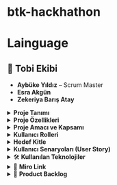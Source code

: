# btk-hackhathon

# Lainguage

## 👥 Tobi Ekibi
- **Aybüke Yıldız** – Scrum Master  
- **Esra Akgün**  
- **Zekeriya Barış Atay**  


<details>
<summary> <strong>Proje Tanımı</strong></summary>

Lainguage, kullanıcıların İngilizce öğrenmesini destekleyen etkileşimli bir eğitim platformudur. Platform; seviye bazlı içerikler, yapay zekâ destekli öğretmen ile konuşma pratiği, kişisel kelime koleksiyonları ve test çözümleri gibi modüllerle zenginleştirilmiştir.

</details>

<details>
<summary> <strong>Proje Özellikleri</strong></summary>

- Koleksiyon Sistemi: Kullanıcılar kendi kelime listelerini oluşturabilir veya hazır tematik listeleri koleksiyonlarına ekleyebilir.
- Teacher Modülü: Giriş, orta ve ileri seviyelerde çeşitli konularda öğretici içerikler sunar. Kullanıcı, AI öğretmenle birebir pratik yapabilir.  
- İçerik Üretici: Seçilen liste ve seviyeye göre AI destekli paragraf veya karşılıklı konuşma metinleri üretir.  
- Quiz Modülü: Kelime tekrarı ve boşluk doldurma türlerinde quizler sunar, sonuçları gösterir ve doğru-yanlış analizleri yapar.  
- İki Dilli Destek: İngilizce ve Türkçe çeviri destekleriyle öğrenmeyi kolaylaştırır.  
- Türkçe-İngilizce çeviri destekli öğrenim  
- Seviye Bazlı Akış: CEFR seviyelerine göre içerik üretimi ve alıştırmalar sağlanır (A1 - C2).

</details>

<details>
<summary> <strong>Proje Amacı ve Kapsamı</strong></summary>

Bu projenin amacı, bireylerin kendi öğrenme hızlarına göre kişiselleştirilmiş, interaktif ve seviye bazlı İngilizce eğitimi alabilecekleri bir platform sunmaktır. Kapsam olarak;

- Kelime öğrenimi,
- Dil bilgisi pratiği,
- Konuşma geliştirme,
- Sınav hazırlığı,
- AI destekli öğretici ve içerik üretimi gibi unsurları içermektedir.

</details>

<details>
<summary> <strong>Kullanıcı Rolleri</strong></summary>

- **Öğrenci (Genel Kullanıcı)**: Kayıt olur, koleksiyon oluşturur, öğretici içeriklere ulaşır, quiz çözer.
- **Yapay Zekâ Öğretmen**: Kullanıcılara seviye ve konuya göre rehberlik eder, interaktif konuşma pratiği yapar.
- **Sistem Yöneticisi (Admin)**: Liste ve içerik yönetimi, hata izleme ve platform kontrolü yapar.

</details>

<details>
<summary> <strong>Hedef Kitle</strong></summary>

- İngilizce öğrenmeye yeni başlayanlar
- Dil seviyesini geliştirmek isteyen öğrenciler
- CEFR temelli öğrenim sistemiyle ilerlemek isteyen bireyler
- İngilizce öğretmenleri tarafından ödev ya da sınıf içi takviye olarak kullanılabilecek kişiler 

</details>

<details>
<summary> <strong>Kullanıcı Senaryoları (User Story)</strong></summary>

1. **Yeni Başlayan Bir Öğrenci Olarak**, İngilizce temellerini öğrenmek için giriş seviyesi içerikleri görmek istiyorum, böylece sıfırdan başlayabilirim.
2. **Bir Öğrenci Olarak**, kendi kelime listemi oluşturmak ve bu liste üzerinden quiz çözmek istiyorum, böylece kelimeleri daha iyi öğrenebilirim.
3. **İleri Seviye Bir Kullanıcı Olarak**, deyimsel ifadeler içeren interaktif diyaloglar ile pratik yapmak istiyorum, böylece konuşma yeteneğimi geliştirebilirim.
4. **Bir Kullanıcı Olarak**, AI öğretmenle konuşarak İngilizcemi geliştirmek istiyorum, çünkü konuşarak pratik yapma ihtiyacım var.
5. **Bir Öğrenci Olarak**, kendi seviyeme göre paragraf veya diyalog içeriği oluşturmak istiyorum, böylece hedefime uygun içerikle çalışabilirim.

</details>

<details>
<summary>🛠️ <strong>Kullanılan Teknolojiler</strong></summary>

- HTML / CSS / TypeScript  
- LLM (OpenAI/Gemini API)  
- AI Agent Mantığı  
- JSON Veri Yapıları  
- GitHub

</details>

<details>
<summary>🧭 <strong>Miro Link</strong></summary>

[Miro Linki Buraya Eklenecek]([https://miro.com/](https://miro.com/app/board/uXjVJZFdoaY=/?share_link_id=237268478030)) <!-- Gerçek link varsa buraya koy -->

</details>

<details>
<summary>📌 <strong>Product Backlog</strong></summary>

- ✅ Sprint 1: Arayüz iskeleti, liste sistemi, quiz sistemi  
- ✅ Sprint 2: AI öğretmen, içerik üretici, konuşma pratiği  
- ⏳ Sprint 3: Sesli telaffuz, PDF dışa aktarım, seviye ilerleme takibi  

</details>
